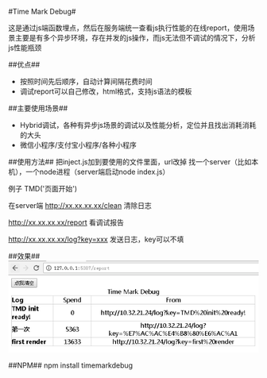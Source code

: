#Time Mark Debug#

这是通过js端函数埋点，然后在服务端统一查看js执行性能的在线report，使用场景主要是有多个异步环境，存在并发的js操作，而js无法但不调试的情况下，分析js性能瓶颈


##优点##
* 按照时间先后顺序，自动计算间隔花费时间
* 调试report可以自己修改，html格式，支持js语法的模板

##主要使用场景##
* Hybrid调试，各种有异步js场景的调试以及性能分析，定位并且找出消耗消耗的大头
* 微信小程序/支付宝小程序/各种小程序

##使用方法##
把inject.js加到要使用的文件里面，url改掉
找一个server（比如本机），一个node进程（server端启动node index.js）

例子
TMD('页面开始')

在server端
http://xx.xx.xx.xx/clean
清除日志

http://xx.xx.xx.xx/report
看调试报告

http://xx.xx.xx.xx/log?key=xxx
发送日志，key可以不填


##效果##
![Demo](demo.png "Demo")

##NPM##
npm install timemarkdebug